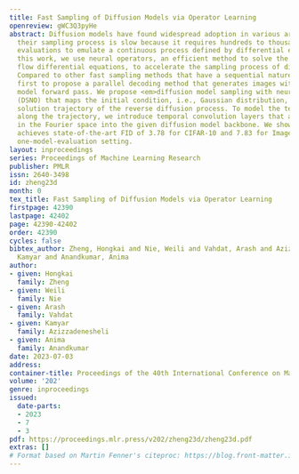```yaml
---
title: Fast Sampling of Diffusion Models via Operator Learning
openreview: gWC3Q3pyHe
abstract: Diffusion models have found widespread adoption in various areas. However,
  their sampling process is slow because it requires hundreds to thousands of network
  evaluations to emulate a continuous process defined by differential equations. In
  this work, we use neural operators, an efficient method to solve the probability
  flow differential equations, to accelerate the sampling process of diffusion models.
  Compared to other fast sampling methods that have a sequential nature, we are the
  first to propose a parallel decoding method that generates images with only one
  model forward pass. We propose <em>diffusion model sampling with neural operator</em>
  (DSNO) that maps the initial condition, i.e., Gaussian distribution, to the continuous-time
  solution trajectory of the reverse diffusion process. To model the temporal correlations
  along the trajectory, we introduce temporal convolution layers that are parameterized
  in the Fourier space into the given diffusion model backbone. We show our method
  achieves state-of-the-art FID of 3.78 for CIFAR-10 and 7.83 for ImageNet-64 in the
  one-model-evaluation setting.
layout: inproceedings
series: Proceedings of Machine Learning Research
publisher: PMLR
issn: 2640-3498
id: zheng23d
month: 0
tex_title: Fast Sampling of Diffusion Models via Operator Learning
firstpage: 42390
lastpage: 42402
page: 42390-42402
order: 42390
cycles: false
bibtex_author: Zheng, Hongkai and Nie, Weili and Vahdat, Arash and Azizzadenesheli,
  Kamyar and Anandkumar, Anima
author:
- given: Hongkai
  family: Zheng
- given: Weili
  family: Nie
- given: Arash
  family: Vahdat
- given: Kamyar
  family: Azizzadenesheli
- given: Anima
  family: Anandkumar
date: 2023-07-03
address: 
container-title: Proceedings of the 40th International Conference on Machine Learning
volume: '202'
genre: inproceedings
issued:
  date-parts:
  - 2023
  - 7
  - 3
pdf: https://proceedings.mlr.press/v202/zheng23d/zheng23d.pdf
extras: []
# Format based on Martin Fenner's citeproc: https://blog.front-matter.io/posts/citeproc-yaml-for-bibliographies/
---
```

